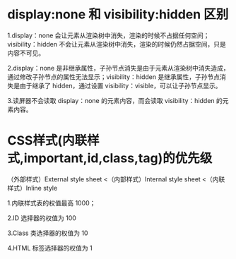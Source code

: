 # display:none 和 visibility:hidden 区别

1.display：none 会让元素从渲染树中消失，渲染的时候不占据任何空间；visibility：hidden 不会让元素从渲染树中消失，渲染的时候仍然占据空间，只是内容不可见。

2.display：none 是非继承属性，子孙节点消失是由于元素从渲染树中消失造成，通过修改子孙节点的属性无法显示；visibility：hidden 是继承属性，子孙节点消失是由于继承了 hidden，通过设置 visibility：visible，可以让子孙节点显示。

3.读屏器不会读取 display：none 的元素内容，而会读取 visibility：hidden 的元素内容。

# CSS样式(内联样式,important,id,class,tag)的优先级

（外部样式）External style sheet <（内部样式）Internal style sheet <（内联样式）Inline style

1.内联样式表的权值最高 1000；

2.ID 选择器的权值为 100

3.Class 类选择器的权值为 10

4.HTML 标签选择器的权值为 1
